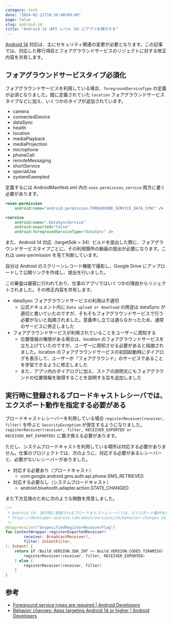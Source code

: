 ```yaml
---
category: tech
date: "2024-02-21T18:39:48+09:00"
page: false
slug: android-14
title: "Android 14（API レベル 34）にアプリを移行する"
---
```


[Android 14](https://developer.android.com/about/versions/14?hl=ja) 対応は、主にセキュリティ関連の変更が必要となります。この記事では、対応した移行項目とフォアグラウンドサービスのリジェクトに対する修正内容を共有します。

## フォアグラウンドサービスタイプ必須化

フォアグラウンドサービスを利用している場合、`foregroundServiceType` の定義が必須となりました。既に定義されていた `location` フォアグラウンドサービスタイプなどに加え、いくつかのタイプが追加されています。

- camera
- connectedDevice
- dataSync
- health
- location
- mediaPlayback
- mediaProjection
- microphone
- phoneCall
- remoteMessaging
- shortService
- specialUse
- systemExempted

定義するには AndroidManifest.xml 内の `uses-permission`, `service` 両方に書く必要があります。

```xml
<uses-permission
    android:name="android.permission.FOREGROUND_SERVICE_DATA_SYNC" />

<service
    android:name=".DataSyncService"
    android:exported="false"
    android:foregroundServiceType="dataSync" />
```

また、Android 14 対応（targetSdk = 34）ビルドを提出した際に、フォアグラウンドサービスタイプごとに、その利用箇所の動画の提出が必要になります。これは uses-permission を見て判断しています。

自分は Android のスクリーンレコード機能で撮影し、Google Drive にアップロードして公開リンクを作成し、提出を行いました。

この審査は厳密に行われており、仕事のアプリではいくつかの理由からリジェクトされました。その修正内容を共有します。

- dataSync フォアグラウンドサービスの利用は不適切
  - 公式ドキュメント内に `Data upload or download` の用途は dataSync が適切と書いていたのですが、そもそもフォアグラウンドサービスで行う必要がないと指摘されました。意義申し立ては通らなかったため、通常のサービスに修正しました
- フォアグラウンドサービスが利用されていることをユーザーに周知する
  - 位置情報の権限がある場合は、location のフォアグラウンドサービスを立ち上げていたのですが、ユーザーに周知させる必要があると指摘されました。location のフォアグラウンドサービスの初回起動時にダイアログを表示して、ユーザーが「フォアグラウンド」のサービスであることを学習できるように修正しました
  - また、アプリ内のダイアログに加え、ストアの説明文にもフォアグラウンドの位置情報を取得することを説明する旨を追加しました

## 実行時に登録されるブロードキャストレシーバでは、エクスポート動作を指定する必要がある

ブロードキャストレシーバーを利用している場合 `registerReceiver(receiver, filter)` を呼ぶと `SecurityException` が発生するようになりました。`registerReceiver(receiver, filter, RECEIVER_EXPORTED or RECEIVER_NOT_EXPORTED)` に置き換える必要があります。

ただし、システムブロードキャストを利用している場所は対応する必要がありません。仕事のプロジェクトでは、次のように、対応する必要があるレシーバーと、必要がないレシーバーがありました。

- 対応する必要あり（ブロードキャスト）
  - com.google.android.gms.auth.api.phone.SMS_RETRIEVED
- 対応する必要なし（システムブロードキャスト）
  - android.bluetooth.adapter.action.STATE_CHANGED

また下方互換のために次のような関数を用意しました。

```kotlin
/**
 * Android 14: 実行時に登録されるブロードキャストレシーバでは、エクスポート動作を指定する必要がある
 * https://developer.android.com/about/versions/14/behavior-changes-14?hl=ja#runtime-receivers-exported
 */
@SuppressLint("UnspecifiedRegisterReceiverFlag")
fun ContextWrapper.registerExportedReceiver(
        receiver: BroadcastReceiver?,
        filter: IntentFilter,
): Intent? {
    return if (Build.VERSION.SDK_INT >= Build.VERSION_CODES.TIRAMISU) {
        registerReceiver(receiver, filter, RECEIVER_EXPORTED)
    } else {
        registerReceiver(receiver, filter)
    }
}
```

## 参考

- [Foreground service types are required | Android Developers](https://developer.android.com/about/versions/14/changes/fgs-types-required)
- [Behavior changes: Apps targeting Android 14 or higher | Android Developers](https://developer.android.com/about/versions/14/behavior-changes-14#runtime-receivers-exported)
